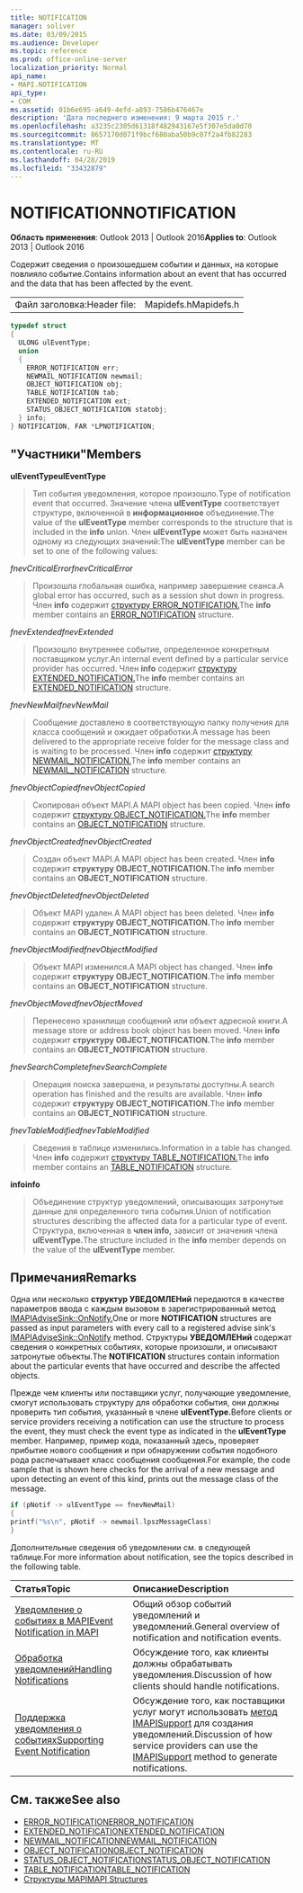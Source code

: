 ```yaml
---
title: NOTIFICATION
manager: soliver
ms.date: 03/09/2015
ms.audience: Developer
ms.topic: reference
ms.prod: office-online-server
localization_priority: Normal
api_name:
- MAPI.NOTIFICATION
api_type:
- COM
ms.assetid: 01b6e695-a649-4efd-a893-7586b476467e
description: 'Дата последнего изменения: 9 марта 2015 г.'
ms.openlocfilehash: a3235c2305d61318f482943167e5f307e5da0d70
ms.sourcegitcommit: 8657170d071f9bcf680aba50b9c07f2a4fb82283
ms.translationtype: MT
ms.contentlocale: ru-RU
ms.lasthandoff: 04/28/2019
ms.locfileid: "33432879"
---
```

# <a name="notification"></a><span data-ttu-id="39273-103">NOTIFICATION</span><span class="sxs-lookup"><span data-stu-id="39273-103">NOTIFICATION</span></span>
 
<span data-ttu-id="39273-104">**Область применения**: Outlook 2013 | Outlook 2016</span><span class="sxs-lookup"><span data-stu-id="39273-104">**Applies to**: Outlook 2013 | Outlook 2016</span></span> 
  
<span data-ttu-id="39273-105">Содержит сведения о произошедшем событии и данных, на которые повлияло событие.</span><span class="sxs-lookup"><span data-stu-id="39273-105">Contains information about an event that has occurred and the data that has been affected by the event.</span></span>
  
|||
|:-----|:-----|
|<span data-ttu-id="39273-106">Файл заголовка:</span><span class="sxs-lookup"><span data-stu-id="39273-106">Header file:</span></span>  <br/> |<span data-ttu-id="39273-107">Mapidefs.h</span><span class="sxs-lookup"><span data-stu-id="39273-107">Mapidefs.h</span></span>  <br/> |
   
```cpp
typedef struct
{
  ULONG ulEventType;
  union
  {
    ERROR_NOTIFICATION err;
    NEWMAIL_NOTIFICATION newmail;
    OBJECT_NOTIFICATION obj;
    TABLE_NOTIFICATION tab;
    EXTENDED_NOTIFICATION ext;
    STATUS_OBJECT_NOTIFICATION statobj;
  } info;
} NOTIFICATION, FAR *LPNOTIFICATION;

```

## <a name="members"></a><span data-ttu-id="39273-108">"Участники"</span><span class="sxs-lookup"><span data-stu-id="39273-108">Members</span></span>

<span data-ttu-id="39273-109">**ulEventType**</span><span class="sxs-lookup"><span data-stu-id="39273-109">**ulEventType**</span></span>
  
> <span data-ttu-id="39273-110">Тип события уведомления, которое произошло.</span><span class="sxs-lookup"><span data-stu-id="39273-110">Type of notification event that occurred.</span></span> <span data-ttu-id="39273-111">Значение члена **ulEventType** соответствует структуре, включенной в **информационное** объединение.</span><span class="sxs-lookup"><span data-stu-id="39273-111">The value of the **ulEventType** member corresponds to the structure that is included in the **info** union.</span></span> <span data-ttu-id="39273-112">Член **ulEventType** может быть назначен одному из следующих значений:</span><span class="sxs-lookup"><span data-stu-id="39273-112">The **ulEventType** member can be set to one of the following values:</span></span> 
    
 <span data-ttu-id="39273-113">_fnevCriticalError_</span><span class="sxs-lookup"><span data-stu-id="39273-113">_fnevCriticalError_</span></span>
  
> <span data-ttu-id="39273-114">Произошла глобальная ошибка, например завершение сеанса.</span><span class="sxs-lookup"><span data-stu-id="39273-114">A global error has occurred, such as a session shut down in progress.</span></span> <span data-ttu-id="39273-115">Член **info** содержит [структуру ERROR_NOTIFICATION.](error_notification.md)</span><span class="sxs-lookup"><span data-stu-id="39273-115">The **info** member contains an [ERROR_NOTIFICATION](error_notification.md) structure.</span></span> 
    
 <span data-ttu-id="39273-116">_fnevExtended_</span><span class="sxs-lookup"><span data-stu-id="39273-116">_fnevExtended_</span></span>
  
> <span data-ttu-id="39273-117">Произошло внутреннее событие, определенное конкретным поставщиком услуг.</span><span class="sxs-lookup"><span data-stu-id="39273-117">An internal event defined by a particular service provider has occurred.</span></span> <span data-ttu-id="39273-118">Член **info** содержит [структуру EXTENDED_NOTIFICATION.](extended_notification.md)</span><span class="sxs-lookup"><span data-stu-id="39273-118">The **info** member contains an [EXTENDED_NOTIFICATION](extended_notification.md) structure.</span></span> 
    
 <span data-ttu-id="39273-119">_fnevNewMail_</span><span class="sxs-lookup"><span data-stu-id="39273-119">_fnevNewMail_</span></span>
  
> <span data-ttu-id="39273-120">Сообщение доставлено в соответствующую папку получения для класса сообщений и ожидает обработки.</span><span class="sxs-lookup"><span data-stu-id="39273-120">A message has been delivered to the appropriate receive folder for the message class and is waiting to be processed.</span></span> <span data-ttu-id="39273-121">Член **info** содержит [структуру NEWMAIL_NOTIFICATION.](newmail_notification.md)</span><span class="sxs-lookup"><span data-stu-id="39273-121">The **info** member contains an [NEWMAIL_NOTIFICATION](newmail_notification.md) structure.</span></span> 
    
 <span data-ttu-id="39273-122">_fnevObjectCopied_</span><span class="sxs-lookup"><span data-stu-id="39273-122">_fnevObjectCopied_</span></span>
  
> <span data-ttu-id="39273-123">Скопирован объект MAPI.</span><span class="sxs-lookup"><span data-stu-id="39273-123">A MAPI object has been copied.</span></span> <span data-ttu-id="39273-124">Член **info** содержит [структуру OBJECT_NOTIFICATION.](object_notification.md)</span><span class="sxs-lookup"><span data-stu-id="39273-124">The **info** member contains an [OBJECT_NOTIFICATION](object_notification.md) structure.</span></span> 
    
 <span data-ttu-id="39273-125">_fnevObjectCreated_</span><span class="sxs-lookup"><span data-stu-id="39273-125">_fnevObjectCreated_</span></span>
  
> <span data-ttu-id="39273-126">Создан объект MAPI.</span><span class="sxs-lookup"><span data-stu-id="39273-126">A MAPI object has been created.</span></span> <span data-ttu-id="39273-127">Член **info** содержит **структуру OBJECT_NOTIFICATION.**</span><span class="sxs-lookup"><span data-stu-id="39273-127">The **info** member contains an **OBJECT_NOTIFICATION** structure.</span></span> 
    
 <span data-ttu-id="39273-128">_fnevObjectDeleted_</span><span class="sxs-lookup"><span data-stu-id="39273-128">_fnevObjectDeleted_</span></span>
  
> <span data-ttu-id="39273-129">Объект MAPI удален.</span><span class="sxs-lookup"><span data-stu-id="39273-129">A MAPI object has been deleted.</span></span> <span data-ttu-id="39273-130">Член **info** содержит **структуру OBJECT_NOTIFICATION.**</span><span class="sxs-lookup"><span data-stu-id="39273-130">The **info** member contains an **OBJECT_NOTIFICATION** structure.</span></span> 
    
 <span data-ttu-id="39273-131">_fnevObjectModified_</span><span class="sxs-lookup"><span data-stu-id="39273-131">_fnevObjectModified_</span></span>
  
> <span data-ttu-id="39273-132">Объект MAPI изменился.</span><span class="sxs-lookup"><span data-stu-id="39273-132">A MAPI object has changed.</span></span> <span data-ttu-id="39273-133">Член **info** содержит **структуру OBJECT_NOTIFICATION.**</span><span class="sxs-lookup"><span data-stu-id="39273-133">The **info** member contains an **OBJECT_NOTIFICATION** structure.</span></span> 
    
 <span data-ttu-id="39273-134">_fnevObjectMoved_</span><span class="sxs-lookup"><span data-stu-id="39273-134">_fnevObjectMoved_</span></span>
  
> <span data-ttu-id="39273-135">Перенесено хранилище сообщений или объект адресной книги.</span><span class="sxs-lookup"><span data-stu-id="39273-135">A message store or address book object has been moved.</span></span> <span data-ttu-id="39273-136">Член **info** содержит **структуру OBJECT_NOTIFICATION.**</span><span class="sxs-lookup"><span data-stu-id="39273-136">The **info** member contains an **OBJECT_NOTIFICATION** structure.</span></span> 
    
 <span data-ttu-id="39273-137">_fnevSearchComplete_</span><span class="sxs-lookup"><span data-stu-id="39273-137">_fnevSearchComplete_</span></span>
  
> <span data-ttu-id="39273-138">Операция поиска завершена, и результаты доступны.</span><span class="sxs-lookup"><span data-stu-id="39273-138">A search operation has finished and the results are available.</span></span> <span data-ttu-id="39273-139">Член **info** содержит **структуру OBJECT_NOTIFICATION.**</span><span class="sxs-lookup"><span data-stu-id="39273-139">The **info** member contains an **OBJECT_NOTIFICATION** structure.</span></span> 
    
 <span data-ttu-id="39273-140">_fnevTableModified_</span><span class="sxs-lookup"><span data-stu-id="39273-140">_fnevTableModified_</span></span>
  
> <span data-ttu-id="39273-141">Сведения в таблице изменились.</span><span class="sxs-lookup"><span data-stu-id="39273-141">Information in a table has changed.</span></span> <span data-ttu-id="39273-142">Член **info** содержит [структуру TABLE_NOTIFICATION.](table_notification.md)</span><span class="sxs-lookup"><span data-stu-id="39273-142">The **info** member contains an [TABLE_NOTIFICATION](table_notification.md) structure.</span></span> 
    
<span data-ttu-id="39273-143">**info**</span><span class="sxs-lookup"><span data-stu-id="39273-143">**info**</span></span>
  
> <span data-ttu-id="39273-144">Объединение структур уведомлений, описывающих затронутые данные для определенного типа события.</span><span class="sxs-lookup"><span data-stu-id="39273-144">Union of notification structures describing the affected data for a particular type of event.</span></span> <span data-ttu-id="39273-145">Структура, включенная в **член info,** зависит от значения члена **ulEventType.**</span><span class="sxs-lookup"><span data-stu-id="39273-145">The structure included in the **info** member depends on the value of the **ulEventType** member.</span></span> 
    
## <a name="remarks"></a><span data-ttu-id="39273-146">Примечания</span><span class="sxs-lookup"><span data-stu-id="39273-146">Remarks</span></span>

<span data-ttu-id="39273-147">Одна или несколько **структур УВЕДОМЛЕНий** передаются в качестве параметров ввода с каждым вызовом в зарегистрированный метод [IMAPIAdviseSink::OnNotify.](imapiadvisesink-onnotify.md)</span><span class="sxs-lookup"><span data-stu-id="39273-147">One or more **NOTIFICATION** structures are passed as input parameters with every call to a registered advise sink's [IMAPIAdviseSink::OnNotify](imapiadvisesink-onnotify.md) method.</span></span> <span data-ttu-id="39273-148">Структуры **УВЕДОМЛЕНий** содержат сведения о конкретных событиях, которые произошли, и описывают затронутые объекты.</span><span class="sxs-lookup"><span data-stu-id="39273-148">The **NOTIFICATION** structures contain information about the particular events that have occurred and describe the affected objects.</span></span> 
  
<span data-ttu-id="39273-149">Прежде чем клиенты или поставщики услуг, получающие уведомление, смогут использовать структуру для обработки события, они должны проверить тип события, указанный в члене **ulEventType.**</span><span class="sxs-lookup"><span data-stu-id="39273-149">Before clients or service providers receiving a notification can use the structure to process the event, they must check the event type as indicated in the **ulEventType** member.</span></span> <span data-ttu-id="39273-150">Например, пример кода, показанный здесь, проверяет прибытие нового сообщения и при обнаружении события подобного рода распечатывает класс сообщения сообщения.</span><span class="sxs-lookup"><span data-stu-id="39273-150">For example, the code sample that is shown here checks for the arrival of a new message and upon detecting an event of this kind, prints out the message class of the message.</span></span> 
  
```cpp
if (pNotif -> ulEventType == fnevNewMail)
{
printf("%s\n", pNotif -> newmail.lpszMessageClass)
}

```

<span data-ttu-id="39273-151">Дополнительные сведения об уведомлении см. в следующей таблице.</span><span class="sxs-lookup"><span data-stu-id="39273-151">For more information about notification, see the topics described in the following table.</span></span>
  
|<span data-ttu-id="39273-152">**Статья**</span><span class="sxs-lookup"><span data-stu-id="39273-152">**Topic**</span></span>|<span data-ttu-id="39273-153">**Описание**</span><span class="sxs-lookup"><span data-stu-id="39273-153">**Description**</span></span>|
|:-----|:-----|
|[<span data-ttu-id="39273-154">Уведомление о событиях в MAPI</span><span class="sxs-lookup"><span data-stu-id="39273-154">Event Notification in MAPI</span></span>](event-notification-in-mapi.md) <br/> |<span data-ttu-id="39273-155">Общий обзор событий уведомлений и уведомлений.</span><span class="sxs-lookup"><span data-stu-id="39273-155">General overview of notification and notification events.</span></span>  <br/> |
|[<span data-ttu-id="39273-156">Обработка уведомлений</span><span class="sxs-lookup"><span data-stu-id="39273-156">Handling Notifications</span></span>](handling-notifications.md) <br/> |<span data-ttu-id="39273-157">Обсуждение того, как клиенты должны обрабатывать уведомления.</span><span class="sxs-lookup"><span data-stu-id="39273-157">Discussion of how clients should handle notifications.</span></span>  <br/> |
|[<span data-ttu-id="39273-158">Поддержка уведомления о событиях</span><span class="sxs-lookup"><span data-stu-id="39273-158">Supporting Event Notification</span></span>](supporting-event-notification.md) <br/> |<span data-ttu-id="39273-159">Обсуждение того, как поставщики услуг могут использовать [метод IMAPISupport](imapisupportiunknown.md) для создания уведомлений.</span><span class="sxs-lookup"><span data-stu-id="39273-159">Discussion of how service providers can use the [IMAPISupport](imapisupportiunknown.md) method to generate notifications.</span></span>  <br/> |
   
## <a name="see-also"></a><span data-ttu-id="39273-160">См. также</span><span class="sxs-lookup"><span data-stu-id="39273-160">See also</span></span>


- [<span data-ttu-id="39273-161">ERROR_NOTIFICATION</span><span class="sxs-lookup"><span data-stu-id="39273-161">ERROR_NOTIFICATION</span></span>](error_notification.md)  
- [<span data-ttu-id="39273-162">EXTENDED_NOTIFICATION</span><span class="sxs-lookup"><span data-stu-id="39273-162">EXTENDED_NOTIFICATION</span></span>](extended_notification.md)  
- [<span data-ttu-id="39273-163">NEWMAIL_NOTIFICATION</span><span class="sxs-lookup"><span data-stu-id="39273-163">NEWMAIL_NOTIFICATION</span></span>](newmail_notification.md)  
- [<span data-ttu-id="39273-164">OBJECT_NOTIFICATION</span><span class="sxs-lookup"><span data-stu-id="39273-164">OBJECT_NOTIFICATION</span></span>](object_notification.md)  
- [<span data-ttu-id="39273-165">STATUS_OBJECT_NOTIFICATION</span><span class="sxs-lookup"><span data-stu-id="39273-165">STATUS_OBJECT_NOTIFICATION</span></span>](status_object_notification.md)  
- [<span data-ttu-id="39273-166">TABLE_NOTIFICATION</span><span class="sxs-lookup"><span data-stu-id="39273-166">TABLE_NOTIFICATION</span></span>](table_notification.md)
- [<span data-ttu-id="39273-167">Структуры MAPI</span><span class="sxs-lookup"><span data-stu-id="39273-167">MAPI Structures</span></span>](mapi-structures.md)

